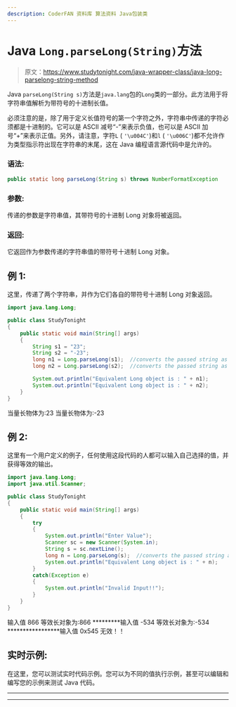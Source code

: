 ```yaml
---
description: CoderFAN 资料库 算法资料 Java包装类
---
```


# Java `Long.parseLong(String)`方法

> 原文：<https://www.studytonight.com/java-wrapper-class/java-long-parselong-string-method>

Java `parseLong(String s)`方法是`java.lang`包的`Long`类的一部分。此方法用于将字符串值解析为带符号的十进制长值。

必须注意的是，除了用于定义长值符号的第一个字符之外，字符串中传递的字符必须都是十进制的。它可以是 ASCII 减号“-”来表示负值，也可以是 ASCII 加号“+”来表示正值。另外，请注意，字符`L` ( `'\u004C'`)和`l` ( `'\u006C'`)都不允许作为类型指示符出现在字符串的末尾，这在 Java 编程语言源代码中是允许的。

### 语法:

```java
public static long parseLong(String s) throws NumberFormatException
```

### 参数:

传递的参数是字符串值，其带符号的十进制 Long 对象将被返回。

### 返回:

它返回作为参数传递的字符串值的带符号十进制 Long 对象。

## 例 1:

这里，传递了两个字符串，并作为它们各自的带符号十进制 Long 对象返回。

```java
import java.lang.Long;

public class StudyTonight 
{  
	public static void main(String[] args) 
	{  
		String s1 = "23"; 
		String s2 = "-23";
		long n1 = Long.parseLong(s1);  //converts the passed string as signed positive long
		long n2 = Long.parseLong(s2);  //converts the passed string as signed negative long

		System.out.println("Equivalent Long object is : " + n1);
		System.out.println("Equivalent Long object is : " + n2);
	}  
} 
```

当量长物体为:23
当量长物体为:-23

## 例 2:

这里有一个用户定义的例子，任何使用这段代码的人都可以输入自己选择的值，并获得等效的输出。

```java
import java.lang.Long;
import java.util.Scanner;

public class StudyTonight 
{  
	public static void main(String[] args) 
	{
		try
		{
			System.out.println("Enter Value");
			Scanner sc = new Scanner(System.in);
			String s = sc.nextLine();
			long n = Long.parseLong(s);  //converts the passed string as signed long
			System.out.println("Equivalent Long object is : " + n);
		}
		catch(Exception e)
		{
			System.out.println("Invalid Input!!");
		}
	}  
}
```

输入值
866
等效长对象为:866
*********输入值
-534
等效长对象为:-534
*****************输入值
0x545
无效！！

## 实时示例:

在这里，您可以测试实时代码示例。您可以为不同的值执行示例，甚至可以编辑和编写您的示例来测试 Java 代码。

* * *

* * *